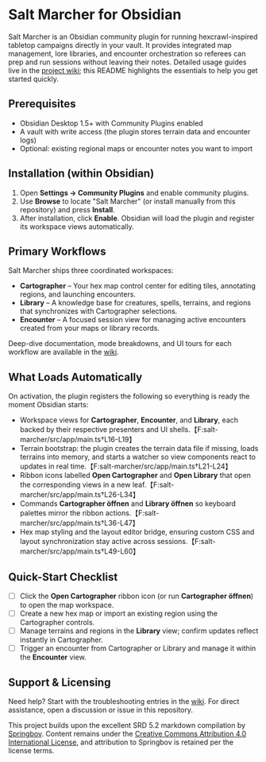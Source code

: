 # Salt Marcher for Obsidian

Salt Marcher is an Obsidian community plugin for running hexcrawl-inspired tabletop campaigns directly in your vault. It provides integrated map management, lore libraries, and encounter orchestration so referees can prep and run sessions without leaving their notes. Detailed usage guides live in the [project wiki](../../wiki); this README highlights the essentials to help you get started quickly.

## Prerequisites
- Obsidian Desktop 1.5+ with Community Plugins enabled
- A vault with write access (the plugin stores terrain data and encounter logs)
- Optional: existing regional maps or encounter notes you want to import

## Installation (within Obsidian)
1. Open **Settings → Community Plugins** and enable community plugins.
2. Use **Browse** to locate "Salt Marcher" (or install manually from this repository) and press **Install**.
3. After installation, click **Enable**. Obsidian will load the plugin and register its workspace views automatically.

## Primary Workflows
Salt Marcher ships three coordinated workspaces:

- **Cartographer** – Your hex map control center for editing tiles, annotating regions, and launching encounters.
- **Library** – A knowledge base for creatures, spells, terrains, and regions that synchronizes with Cartographer selections.
- **Encounter** – A focused session view for managing active encounters created from your maps or library records.

Deep-dive documentation, mode breakdowns, and UI tours for each workflow are available in the [wiki](../../wiki).

## What Loads Automatically
On activation, the plugin registers the following so everything is ready the moment Obsidian starts:

- Workspace views for **Cartographer**, **Encounter**, and **Library**, each backed by their respective presenters and UI shells.【F:salt-marcher/src/app/main.ts†L16-L19】
- Terrain bootstrap: the plugin creates the terrain data file if missing, loads terrains into memory, and starts a watcher so view components react to updates in real time.【F:salt-marcher/src/app/main.ts†L21-L24】
- Ribbon icons labelled **Open Cartographer** and **Open Library** that open the corresponding views in a new leaf.【F:salt-marcher/src/app/main.ts†L26-L34】
- Commands **Cartographer öffnen** and **Library öffnen** so keyboard palettes mirror the ribbon actions.【F:salt-marcher/src/app/main.ts†L36-L47】
- Hex map styling and the layout editor bridge, ensuring custom CSS and layout synchronization stay active across sessions.【F:salt-marcher/src/app/main.ts†L49-L60】

## Quick-Start Checklist
- [ ] Click the **Open Cartographer** ribbon icon (or run **Cartographer öffnen**) to open the map workspace.
- [ ] Create a new hex map or import an existing region using the Cartographer controls.
- [ ] Manage terrains and regions in the **Library** view; confirm updates reflect instantly in Cartographer.
- [ ] Trigger an encounter from Cartographer or Library and manage it within the **Encounter** view.

## Support & Licensing
Need help? Start with the troubleshooting entries in the [wiki](../../wiki). For direct assistance, open a discussion or issue in this repository.

This project builds upon the excellent SRD 5.2 markdown compilation by [Springbov](https://github.com/springbov/dndsrd5.2_markdown/tree/main). Content remains under the [Creative Commons Attribution 4.0 International License](https://creativecommons.org/licenses/by/4.0/legalcode), and attribution to Springbov is retained per the license terms.
